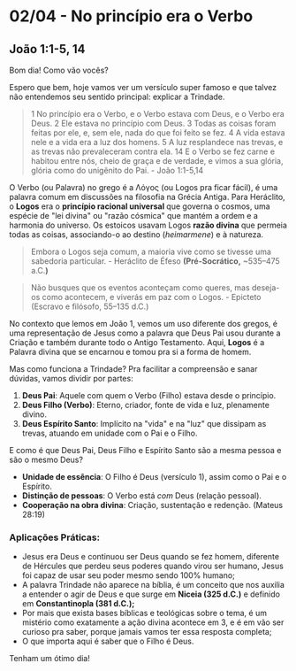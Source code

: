 # 02/04 - No princípio era o Verbo

## João 1:1-5, 14

Bom dia! Como vão vocês? 

Espero que bem, hoje vamos ver um versículo super famoso e que talvez não entendemos seu sentido principal: explicar a Trindade.

> 1 No princípio era o Verbo, e o Verbo estava com Deus, e o Verbo era Deus. 2 Ele estava no princípio com Deus. 3 Todas as coisas foram feitas por ele, e, sem ele, nada do que foi feito se fez. 4 A vida estava nele e a vida era a luz dos homens. 5 A luz resplandece nas trevas, e as trevas não prevaleceram contra ela. 14 E o Verbo se fez carne e habitou entre nós, cheio de graça e de verdade, e vimos a sua glória, glória como do unigênito do Pai. - João 1:1-5,14
> 

O Verbo (ou Palavra) no grego é a Λόγος (ou Logos pra ficar fácil), é uma palavra comum em discussões na filosofia na Grécia Antiga. Para Heráclito, o **Logos** era o **princípio racional universal** que governa o cosmos, uma espécie de "lei divina" ou "razão cósmica" que mantém a ordem e a harmonia do universo. Os estoicos usavam Logos **razão divina** que permeia todas as coisas, associando-o ao destino (*heimarmene*) e à natureza.

> Embora o Logos seja comum, a maioria vive como se tivesse uma sabedoria particular. - Heráclito de Éfeso **(**Pré-Socrático**,** ~535–475 a.C.**)**
> 

> Não busques que os eventos aconteçam como queres, mas deseja-os como acontecem, e viverás em paz com o Logos. *-* Epicteto (Escravo e filósofo, 55–135 d.C.)
> 

No contexto que lemos em João 1, vemos um uso diferente dos gregos, é uma representação de Jesus como a palavra que Deus Pai usou durante a Criação e também durante todo o Antigo Testamento. Aqui, **Logos** é a Palavra divina que se encarnou e tomou pra si a forma de homem.

Mas como funciona a Trindade? Pra facilitar a compreensão e sanar dúvidas, vamos dividir por partes:

1. **Deus Pai**: Aquele com quem o Verbo (Filho) estava desde o princípio.
2. **Deus Filho (Verbo)**: Eterno, criador, fonte de vida e luz, plenamente divino.
3. **Deus Espírito Santo**: Implícito na "vida" e na "luz" que dissipam as trevas, atuando em unidade com o Pai e o Filho.

E como é que Deus Pai, Deus Filho e Espírito Santo são a mesma pessoa e são o mesmo Deus? 

- **Unidade de essência**: O Filho é Deus (versículo 1), assim como o Pai e o Espírito.
- **Distinção de pessoas**: O Verbo está *com* Deus (relação pessoal).
- **Cooperação na obra divina**: Criação, sustentação e redenção. (Mateus 28:19)

### Aplicações Práticas:

- Jesus era Deus e continuou ser Deus quando se fez homem, diferente de Hércules que perdeu seus poderes quando virou ser humano, Jesus foi capaz de usar seu poder mesmo sendo 100% humano;
- A palavra Trindade não aparece na bíblia, é um conceito que nos auxilia a entender o agir de Deus e que surge em **Niceia (325 d.C.)** e definido em **Constantinopla (381 d.C.);**
- Por mais que exista bases bíblicas e teológicas sobre o tema, é um mistério como exatamente a ação divina acontece em 3, e é em vão ser curioso pra saber, porque jamais vamos ter essa resposta completa;
- O que importa aqui é saber que o Filho é Deus.

Tenham um ótimo dia!
